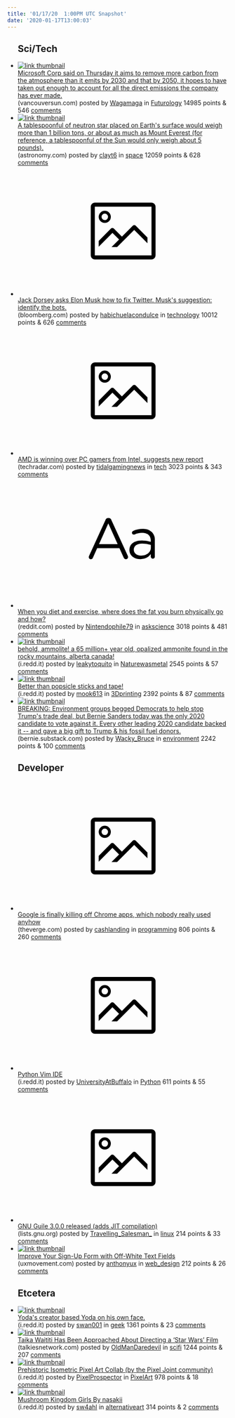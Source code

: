 ```yaml
---
title: '01/17/20  1:00PM UTC Snapshot'
date: '2020-01-17T13:00:03'
---
```

<ul>
<h2>Sci/Tech</h2>

<li><a href='https://vancouversun.com/technology/microsoft-moves-to-erase-its-carbon-footprint-from-the-atmosphere-in-climate-push/wcm/76e426d9-56de-40ad-9504-18d5101013d2'><img src='https://a.thumbs.redditmedia.com/Ct9c5fYMv0OFNphLFyoHCm4e4B_K75oKQeJ4f8jgFa8.jpg' alt='link thumbnail'></a><div><div class='linkTitle'><a href='https://vancouversun.com/technology/microsoft-moves-to-erase-its-carbon-footprint-from-the-atmosphere-in-climate-push/wcm/76e426d9-56de-40ad-9504-18d5101013d2'>Microsoft Corp said on Thursday it aims to remove more carbon from the atmosphere than it emits by 2030 and that by 2050, it hopes to have taken out enough to account for all the direct emissions the company has ever made.</a></div>(vancouversun.com) posted by <a href='https://www.reddit.com/user/Wagamaga'>Wagamaga</a> in <a href='https://www.reddit.com/r/Futurology'>Futurology</a> 14985 points & 546 <a href='https://www.reddit.com/r/Futurology/comments/epmy8s/microsoft_corp_said_on_thursday_it_aims_to_remove/'>comments</a></div></li>

<li><a href='http://www.astronomy.com/magazine/ask-astro/2018/08/neutron-star-brought-to-earth'><img src='https://a.thumbs.redditmedia.com/JJN7IEW25yb1S-Tq0_8-jtI0C3wxmNm6823_4zsZ-d4.jpg' alt='link thumbnail'></a><div><div class='linkTitle'><a href='http://www.astronomy.com/magazine/ask-astro/2018/08/neutron-star-brought-to-earth'>A tablespoonful of neutron star placed on Earth's surface would weigh more than 1 billion tons, or about as much as Mount Everest (for reference, a tablespoonful of the Sun would only weigh about 5 pounds).</a></div>(astronomy.com) posted by <a href='https://www.reddit.com/user/clayt6'>clayt6</a> in <a href='https://www.reddit.com/r/space'>space</a> 12059 points & 628 <a href='https://www.reddit.com/r/space/comments/eppqvz/a_tablespoonful_of_neutron_star_placed_on_earths/'>comments</a></div></li>

<li><a href='https://www.bloomberg.com/news/articles/2020-01-17/jack-dorsey-asks-elon-musk-how-to-fix-twitter'><svg version='1.1' viewBox='-34 -14 104 64' preserveAspectRatio='xMidYMid meet' xmlns='http://www.w3.org/2000/svg' xmlns:xlink='http://www.w3.org/1999/xlink'>
    <title>link thumbnail</title>
    <path d='M32,4H4A2,2,0,0,0,2,6V30a2,2,0,0,0,2,2H32a2,2,0,0,0,2-2V6A2,2,0,0,0,32,4ZM4,30V6H32V30Z'></path>
    <path d='M8.92,14a3,3,0,1,0-3-3A3,3,0,0,0,8.92,14Zm0-4.6A1.6,1.6,0,1,1,7.33,11,1.6,1.6,0,0,1,8.92,9.41Z'></path>
    <path d='M22.78,15.37l-5.4,5.4-4-4a1,1,0,0,0-1.41,0L5.92,22.9v2.83l6.79-6.79L16,22.18l-3.75,3.75H15l8.45-8.45L30,24V21.18l-5.81-5.81A1,1,0,0,0,22.78,15.37Z'></path>
    </svg></a><div><div class='linkTitle'><a href='https://www.bloomberg.com/news/articles/2020-01-17/jack-dorsey-asks-elon-musk-how-to-fix-twitter'>Jack Dorsey asks Elon Musk how to fix Twitter. Musk's suggestion: identify the bots.</a></div>(bloomberg.com) posted by <a href='https://www.reddit.com/user/habichuelacondulce'>habichuelacondulce</a> in <a href='https://www.reddit.com/r/technology'>technology</a> 10012 points & 626 <a href='https://www.reddit.com/r/technology/comments/epufze/jack_dorsey_asks_elon_musk_how_to_fix_twitter/'>comments</a></div></li>

<li><a href='https://www.techradar.com/news/amd-is-winning-over-pc-gamers-from-intel-suggests-new-report'><svg version='1.1' viewBox='-34 -14 104 64' preserveAspectRatio='xMidYMid meet' xmlns='http://www.w3.org/2000/svg' xmlns:xlink='http://www.w3.org/1999/xlink'>
    <title>link thumbnail</title>
    <path d='M32,4H4A2,2,0,0,0,2,6V30a2,2,0,0,0,2,2H32a2,2,0,0,0,2-2V6A2,2,0,0,0,32,4ZM4,30V6H32V30Z'></path>
    <path d='M8.92,14a3,3,0,1,0-3-3A3,3,0,0,0,8.92,14Zm0-4.6A1.6,1.6,0,1,1,7.33,11,1.6,1.6,0,0,1,8.92,9.41Z'></path>
    <path d='M22.78,15.37l-5.4,5.4-4-4a1,1,0,0,0-1.41,0L5.92,22.9v2.83l6.79-6.79L16,22.18l-3.75,3.75H15l8.45-8.45L30,24V21.18l-5.81-5.81A1,1,0,0,0,22.78,15.37Z'></path>
    </svg></a><div><div class='linkTitle'><a href='https://www.techradar.com/news/amd-is-winning-over-pc-gamers-from-intel-suggests-new-report'>AMD is winning over PC gamers from Intel, suggests new report</a></div>(techradar.com) posted by <a href='https://www.reddit.com/user/tidalgamingnews'>tidalgamingnews</a> in <a href='https://www.reddit.com/r/tech'>tech</a> 3023 points & 343 <a href='https://www.reddit.com/r/tech/comments/epjqeb/amd_is_winning_over_pc_gamers_from_intel_suggests/'>comments</a></div></li>

<li><a href='https://www.reddit.com/r/askscience/comments/eptnb5/when_you_diet_and_exercise_where_does_the_fat_you/'><svg version='1.1' viewBox='-34 -12 104 64' preserveAspectRatio='xMidYMid slice' xmlns='http://www.w3.org/2000/svg' xmlns:xlink='http://www.w3.org/1999/xlink'>
    <title>text link thumbnail</title>
    <path d='M12.19,8.84a1.45,1.45,0,0,0-1.4-1h-.12a1.46,1.46,0,0,0-1.42,1L1.14,26.56a1.29,1.29,0,0,0-.14.59,1,1,0,0,0,1,1,1.12,1.12,0,0,0,1.08-.77l2.08-4.65h11l2.08,4.59a1.24,1.24,0,0,0,1.12.83,1.08,1.08,0,0,0,1.08-1.08,1.64,1.64,0,0,0-.14-.57ZM6.08,20.71l4.59-10.22,4.6,10.22Z'>
    </path>
    <path d='M32.24,14.78A6.35,6.35,0,0,0,27.6,13.2a11.36,11.36,0,0,0-4.7,1,1,1,0,0,0-.58.89,1,1,0,0,0,.94.92,1.23,1.23,0,0,0,.39-.08,8.87,8.87,0,0,1,3.72-.81c2.7,0,4.28,1.33,4.28,3.92v.5a15.29,15.29,0,0,0-4.42-.61c-3.64,0-6.14,1.61-6.14,4.64v.05c0,2.95,2.7,4.48,5.37,4.48a6.29,6.29,0,0,0,5.19-2.48V26.9a1,1,0,0,0,1,1,1,1,0,0,0,1-1.06V19A5.71,5.71,0,0,0,32.24,14.78Zm-.56,7.7c0,2.28-2.17,3.89-4.81,3.89-1.94,0-3.61-1.06-3.61-2.86v-.06c0-1.8,1.5-3,4.2-3a15.2,15.2,0,0,1,4.22.61Z'>
    </path>
    </svg></a><div><div class='linkTitle'><a href='https://www.reddit.com/r/askscience/comments/eptnb5/when_you_diet_and_exercise_where_does_the_fat_you/'>When you diet and exercise, where does the fat you burn physically go and how?</a></div>(reddit.com) posted by <a href='https://www.reddit.com/user/Nintendophile79'>Nintendophile79</a> in <a href='https://www.reddit.com/r/askscience'>askscience</a> 3018 points & 481 <a href='https://www.reddit.com/r/askscience/comments/eptnb5/when_you_diet_and_exercise_where_does_the_fat_you/'>comments</a></div></li>

<li><a href='https://i.redd.it/kfo53iqhi9b41.jpg'><img src='https://b.thumbs.redditmedia.com/OviEJu80auJGxQfAk_6NgZCf6oDF5YJ47pekLeZvR_c.jpg' alt='link thumbnail'></a><div><div class='linkTitle'><a href='https://i.redd.it/kfo53iqhi9b41.jpg'>behold, ammolite! a 65 million+ year old, opalized ammonite found in the rocky mountains, alberta canada!</a></div>(i.redd.it) posted by <a href='https://www.reddit.com/user/leakytoquito'>leakytoquito</a> in <a href='https://www.reddit.com/r/Naturewasmetal'>Naturewasmetal</a> 2545 points & 57 <a href='https://www.reddit.com/r/Naturewasmetal/comments/epv5p1/behold_ammolite_a_65_million_year_old_opalized/'>comments</a></div></li>

<li><a href='https://i.redd.it/9tuwaol6i7b41.jpg'><img src='https://b.thumbs.redditmedia.com/qRZaM-icZaoCbZMovf_VepmfsBtL7e0LyOiaQaFQi9k.jpg' alt='link thumbnail'></a><div><div class='linkTitle'><a href='https://i.redd.it/9tuwaol6i7b41.jpg'>Better than popsicle sticks and tape!</a></div>(i.redd.it) posted by <a href='https://www.reddit.com/user/mook613'>mook613</a> in <a href='https://www.reddit.com/r/3Dprinting'>3Dprinting</a> 2392 points & 87 <a href='https://www.reddit.com/r/3Dprinting/comments/epppet/better_than_popsicle_sticks_and_tape/'>comments</a></div></li>

<li><a href='https://bernie.substack.com/p/bern-notice-vote-on-trumps-trade'><img src='https://b.thumbs.redditmedia.com/9cNWW0UzGw52JEMb68J9tMAA7lDSZYaIzKb9sgzFyuo.jpg' alt='link thumbnail'></a><div><div class='linkTitle'><a href='https://bernie.substack.com/p/bern-notice-vote-on-trumps-trade'>BREAKING: Environment groups begged Democrats to help stop Trump's trade deal, but Bernie Sanders today was the only 2020 candidate to vote against it. Every other leading 2020 candidate backed it -- and gave a big gift to Trump &amp; his fossil fuel donors.</a></div>(bernie.substack.com) posted by <a href='https://www.reddit.com/user/Wacky_Bruce'>Wacky_Bruce</a> in <a href='https://www.reddit.com/r/environment'>environment</a> 2242 points & 100 <a href='https://www.reddit.com/r/environment/comments/epsln0/breaking_environment_groups_begged_democrats_to/'>comments</a></div></li>

<h2>Developer</h2>

<li><a href='https://www.theverge.com/2020/1/15/21067907/google-chrome-apps-end-support-lune-windows-macos-linux'><svg version='1.1' viewBox='-34 -14 104 64' preserveAspectRatio='xMidYMid meet' xmlns='http://www.w3.org/2000/svg' xmlns:xlink='http://www.w3.org/1999/xlink'>
    <title>link thumbnail</title>
    <path d='M32,4H4A2,2,0,0,0,2,6V30a2,2,0,0,0,2,2H32a2,2,0,0,0,2-2V6A2,2,0,0,0,32,4ZM4,30V6H32V30Z'></path>
    <path d='M8.92,14a3,3,0,1,0-3-3A3,3,0,0,0,8.92,14Zm0-4.6A1.6,1.6,0,1,1,7.33,11,1.6,1.6,0,0,1,8.92,9.41Z'></path>
    <path d='M22.78,15.37l-5.4,5.4-4-4a1,1,0,0,0-1.41,0L5.92,22.9v2.83l6.79-6.79L16,22.18l-3.75,3.75H15l8.45-8.45L30,24V21.18l-5.81-5.81A1,1,0,0,0,22.78,15.37Z'></path>
    </svg></a><div><div class='linkTitle'><a href='https://www.theverge.com/2020/1/15/21067907/google-chrome-apps-end-support-lune-windows-macos-linux'>Google is finally killing off Chrome apps, which nobody really used anyhow</a></div>(theverge.com) posted by <a href='https://www.reddit.com/user/cashlanding'>cashlanding</a> in <a href='https://www.reddit.com/r/programming'>programming</a> 806 points & 260 <a href='https://www.reddit.com/r/programming/comments/ept5c1/google_is_finally_killing_off_chrome_apps_which/'>comments</a></div></li>

<li><a href='https://i.redd.it/f898gcbyy8b41.png'><svg version='1.1' viewBox='-34 -14 104 64' preserveAspectRatio='xMidYMid meet' xmlns='http://www.w3.org/2000/svg' xmlns:xlink='http://www.w3.org/1999/xlink'>
    <title>link thumbnail</title>
    <path d='M32,4H4A2,2,0,0,0,2,6V30a2,2,0,0,0,2,2H32a2,2,0,0,0,2-2V6A2,2,0,0,0,32,4ZM4,30V6H32V30Z'></path>
    <path d='M8.92,14a3,3,0,1,0-3-3A3,3,0,0,0,8.92,14Zm0-4.6A1.6,1.6,0,1,1,7.33,11,1.6,1.6,0,0,1,8.92,9.41Z'></path>
    <path d='M22.78,15.37l-5.4,5.4-4-4a1,1,0,0,0-1.41,0L5.92,22.9v2.83l6.79-6.79L16,22.18l-3.75,3.75H15l8.45-8.45L30,24V21.18l-5.81-5.81A1,1,0,0,0,22.78,15.37Z'></path>
    </svg></a><div><div class='linkTitle'><a href='https://i.redd.it/f898gcbyy8b41.png'>Python Vim IDE</a></div>(i.redd.it) posted by <a href='https://www.reddit.com/user/UniversityAtBuffalo'>UniversityAtBuffalo</a> in <a href='https://www.reddit.com/r/Python'>Python</a> 611 points & 55 <a href='https://www.reddit.com/r/Python/comments/eptpz8/python_vim_ide/'>comments</a></div></li>

<li><a href='https://lists.gnu.org/archive/html/info-gnu/2020-01/msg00003.html'><svg version='1.1' viewBox='-34 -14 104 64' preserveAspectRatio='xMidYMid meet' xmlns='http://www.w3.org/2000/svg' xmlns:xlink='http://www.w3.org/1999/xlink'>
    <title>link thumbnail</title>
    <path d='M32,4H4A2,2,0,0,0,2,6V30a2,2,0,0,0,2,2H32a2,2,0,0,0,2-2V6A2,2,0,0,0,32,4ZM4,30V6H32V30Z'></path>
    <path d='M8.92,14a3,3,0,1,0-3-3A3,3,0,0,0,8.92,14Zm0-4.6A1.6,1.6,0,1,1,7.33,11,1.6,1.6,0,0,1,8.92,9.41Z'></path>
    <path d='M22.78,15.37l-5.4,5.4-4-4a1,1,0,0,0-1.41,0L5.92,22.9v2.83l6.79-6.79L16,22.18l-3.75,3.75H15l8.45-8.45L30,24V21.18l-5.81-5.81A1,1,0,0,0,22.78,15.37Z'></path>
    </svg></a><div><div class='linkTitle'><a href='https://lists.gnu.org/archive/html/info-gnu/2020-01/msg00003.html'>GNU Guile 3.0.0 released (adds JIT compilation)</a></div>(lists.gnu.org) posted by <a href='https://www.reddit.com/user/Travelling_Salesman_'>Travelling_Salesman_</a> in <a href='https://www.reddit.com/r/linux'>linux</a> 214 points & 33 <a href='https://www.reddit.com/r/linux/comments/epqqe4/gnu_guile_300_released_adds_jit_compilation/'>comments</a></div></li>

<li><a href='https://uxmovement.com/forms/improve-your-sign-up-form-with-off-white-text-fields/'><img src='https://a.thumbs.redditmedia.com/7v482sG5SLjFwSY-fMj8u0EHxxjR-CyMI5IXNAttA-8.jpg' alt='link thumbnail'></a><div><div class='linkTitle'><a href='https://uxmovement.com/forms/improve-your-sign-up-form-with-off-white-text-fields/'>Improve Your Sign-Up Form with Off-White Text Fields</a></div>(uxmovement.com) posted by <a href='https://www.reddit.com/user/anthonyux'>anthonyux</a> in <a href='https://www.reddit.com/r/web_design'>web_design</a> 212 points & 26 <a href='https://www.reddit.com/r/web_design/comments/epl10p/improve_your_signup_form_with_offwhite_text_fields/'>comments</a></div></li>

<h2>Etcetera</h2>

<li><a href='https://i.redd.it/l48rnw9e37b41.jpg'><img src='https://b.thumbs.redditmedia.com/jiM-5d2a7Ij6Ke1xCDbWhE7AoRkyp1kWnk7j_BRQGSs.jpg' alt='link thumbnail'></a><div><div class='linkTitle'><a href='https://i.redd.it/l48rnw9e37b41.jpg'>Yoda's creator based Yoda on his own face.</a></div>(i.redd.it) posted by <a href='https://www.reddit.com/user/swan001'>swan001</a> in <a href='https://www.reddit.com/r/geek'>geek</a> 1361 points & 23 <a href='https://www.reddit.com/r/geek/comments/eps5wm/yodas_creator_based_yoda_on_his_own_face/'>comments</a></div></li>

<li><a href='https://talkiesnetwork.com/2020/01/16/taika-waititi-has-been-approached-about-directing-a-star-wars-film/'><img src='https://b.thumbs.redditmedia.com/hkTugox-H8NrniPhf6LGmINHxMoz41AlODziL5sY8DY.jpg' alt='link thumbnail'></a><div><div class='linkTitle'><a href='https://talkiesnetwork.com/2020/01/16/taika-waititi-has-been-approached-about-directing-a-star-wars-film/'>Taika Waititi Has Been Approached About Directing a ‘Star Wars’ Film</a></div>(talkiesnetwork.com) posted by <a href='https://www.reddit.com/user/OldManDaredevil'>OldManDaredevil</a> in <a href='https://www.reddit.com/r/scifi'>scifi</a> 1244 points & 207 <a href='https://www.reddit.com/r/scifi/comments/eprxoe/taika_waititi_has_been_approached_about_directing/'>comments</a></div></li>

<li><a href='https://i.redd.it/qg7rmtmuc7b41.png'><img src='https://b.thumbs.redditmedia.com/fZG32YbIwPvA2Gv0XREiw7-QufAVVkB51l-OWR3JOjM.jpg' alt='link thumbnail'></a><div><div class='linkTitle'><a href='https://i.redd.it/qg7rmtmuc7b41.png'>Prehistoric Isometric Pixel Art Collab (by the Pixel Joint community)</a></div>(i.redd.it) posted by <a href='https://www.reddit.com/user/PixelProspector'>PixelProspector</a> in <a href='https://www.reddit.com/r/PixelArt'>PixelArt</a> 978 points & 18 <a href='https://www.reddit.com/r/PixelArt/comments/eppbcr/prehistoric_isometric_pixel_art_collab_by_the/'>comments</a></div></li>

<li><a href='https://i.redd.it/nz7g8t9i67b41.png'><img src='https://b.thumbs.redditmedia.com/F05HDxrxarIy-Jv1v1NTF6RreAcR_Ae8hkYE_c9G22M.jpg' alt='link thumbnail'></a><div><div class='linkTitle'><a href='https://i.redd.it/nz7g8t9i67b41.png'>Mushroom Kingdom Girls By nasakii</a></div>(i.redd.it) posted by <a href='https://www.reddit.com/user/sw4ahl'>sw4ahl</a> in <a href='https://www.reddit.com/r/alternativeart'>alternativeart</a> 314 points & 2 <a href='https://www.reddit.com/r/alternativeart/comments/epor4r/mushroom_kingdom_girls_by_nasakii/'>comments</a></div></li>

</ul>
